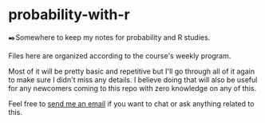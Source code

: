 # probability-with-r

✒️Somewhere to keep my notes for probability and R studies.

Files here are organized according to the course's weekly program.

Most of it will be pretty basic and repetitive but I'll go through all of it again to make sure I didn't miss any details. I believe doing that will also be useful for any newcomers coming to this repo with zero knowledge on any of this.

Feel free to [send me an email](mailto:lucas@lucasfcosta.com) if you want to chat or ask anything related to this.
